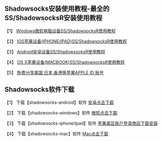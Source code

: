 ## Shadowsocks安装使用教程-最全的SS/ShadowsocksR安装使用教程

【1】 [Windows微软电脑设备SS/ShadowsocksR使用教程](/微软/)

【2】 [IOS苹果设备(IPHONE/IPAD)SS/ShadowsocksR使用教程](/ios/)

【3】 [Android安卓设备SS/ShadowsocksR使用教程](/Android/)

【4】 [OS X苹果设备(MACBOOK)SS/ShadowsocksR使用教程](/Mac/)

【5】 [免费分享美国 日本 香港等苹果APPLE ID 账号](/AppleID/)

## Shadowsocks软件下载

【1】 下载【shadowsocks-android】软件 [安卓点击下载](https://raw.githubusercontent.com/ss-ssr/download/master/shadowsocks-android.apk)

【2】 下载【shadowsocks-windows】软件 [微软点击下载](https://raw.githubusercontent.com/ss-ssr/download/master/shadowsocks-windows.zip)

【3】 下载【shadowsocks-iphone/ipad】软件 [苹果美区账户登录商店下载安装](https://ios.shadowrocket.org/)

【4】 下载【shadowsocks-mac】软件 [Mac点击下载](https://raw.githubusercontent.com/ss-ssr/download/master/shadowsocks-mac.zip)
